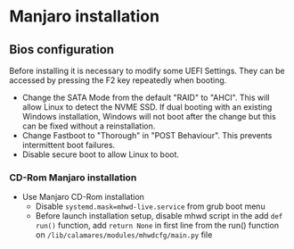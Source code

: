 # Manjaro installation
## Bios configuration

Before installing it is necessary to modify some UEFI Settings. They can be accessed by pressing the F2 key repeatedly when booting.

* Change the SATA Mode from the default "RAID" to "AHCI". This will allow Linux to detect the NVME SSD. If dual booting with an existing Windows installation, Windows will not boot after the change but this can be fixed without a reinstallation.
* Change Fastboot to "Thorough" in "POST Behaviour". This prevents intermittent boot failures.
* Disable secure boot to allow Linux to boot.

### CD-Rom Manjaro installation
* Use Manjaro CD-Rom installation
    *  Disable `systemd.mask=mhwd-live.service` from grub boot menu
    *  Before launch installation setup, disable mhwd script in the add `def run()` function, add `return None` in first line from the run() function on `/lib/calamares/modules/mhwdcfg/main.py` file
